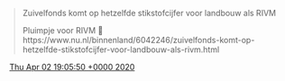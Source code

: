 > Zuivelfonds komt op hetzelfde stikstofcijfer voor landbouw als RIVM  
>    
> Pluimpje voor RIVM 👏  https://www\.nu\.nl/binnenland/6042246/zuivelfonds\-komt\-op\-hetzelfde\-stikstofcijfer\-voor\-landbouw\-als\-rivm\.html

<img src="../../media/tweet.ico" width="12" /> [Thu Apr 02 19:05:50 +0000 2020](https://twitter.com/DromerDenker/status/1245789557594996737)